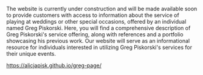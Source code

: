 The website is currently under construction and will be made available soon to provide customers with access to information about the service of playing at weddings or other special occasions, offered by an individual named Greg Piskorski. Here, you will find a comprehensive description of Greg Piskorski's service offering, along with references and a portfolio showcasing his previous work. Our website will serve as an informational resource for individuals interested in utilizing Greg Piskorski's services for their unique events.

https://alicjapisk.github.io/greg-page/
